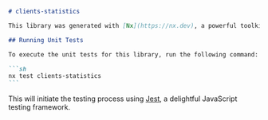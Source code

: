 ````markdown
# clients-statistics

This library was generated with [Nx](https://nx.dev), a powerful toolkit for building scalable applications.

## Running Unit Tests

To execute the unit tests for this library, run the following command:

```sh
nx test clients-statistics
```
````

This will initiate the testing process using [Jest](https://jestjs.io), a delightful JavaScript testing framework.

```

```
